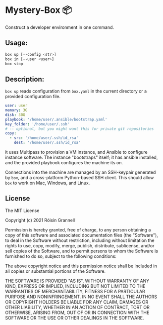 
# Mystery-Box 📦

Construct a developer environment in one command.

## Usage:

```bash
box up [--config <str>]
box in [--user <user>]
box stop
```

## Description:

`box up` reads configuration from `box.yaml` in the current directory or a provided configuration file.

```yaml
user: user
memory: 3G
disk: 30G
playbook: '/home/user/.ansible/bootstrap.yaml'
key_folder: '/home/user/.ssh'
# -- optional, but you might want this for private git repositories
copy:
  - src: '/home/user/.ssh/id_rsa'
    dest: '/home/user/.ssh/id_rsa'
```

it uses Multipass to provision a VM instance, and Ansible to configure instance software. The instance "bootstraps" itself; it has ansible installed, and the provided playbook configures the machine its on. 

Connections into the machine are managed by an SSH-keypair generated by `box`, and a cross-platform Python-based SSH client. This should allow `box` to work on Mac, Windows, and Linux.

## License

The MIT License

Copyright (c) 2021 Róisín Grannell

Permission is hereby granted, free of charge, to any person obtaining a copy of this software and associated documentation files (the "Software"), to deal in the Software without restriction, including without limitation the rights to use, copy, modify, merge, publish, distribute, sublicense, and/or sell copies of the Software, and to permit persons to whom the Software is furnished to do so, subject to the following conditions:

The above copyright notice and this permission notice shall be included in all copies or substantial portions of the Software.

THE SOFTWARE IS PROVIDED "AS IS", WITHOUT WARRANTY OF ANY KIND, EXPRESS OR IMPLIED, INCLUDING BUT NOT LIMITED TO THE WARRANTIES OF MERCHANTABILITY, FITNESS FOR A PARTICULAR PURPOSE AND NONINFRINGEMENT. IN NO EVENT SHALL THE AUTHORS OR COPYRIGHT HOLDERS BE LIABLE FOR ANY CLAIM, DAMAGES OR OTHER LIABILITY, WHETHER IN AN ACTION OF CONTRACT, TORT OR OTHERWISE, ARISING FROM, OUT OF OR IN CONNECTION WITH THE SOFTWARE OR THE USE OR OTHER DEALINGS IN THE SOFTWARE.

